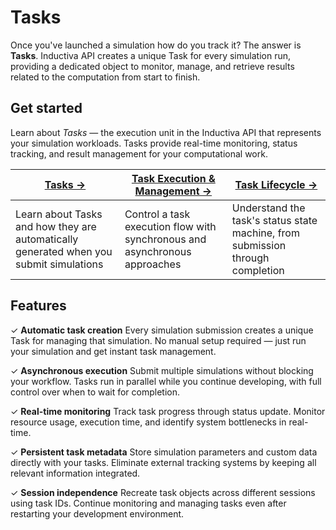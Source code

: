 # Tasks

Once you've launched a simulation how do you track it? The answer is **Tasks**. Inductiva API creates a unique Task for every simulation run, providing a dedicated object to monitor, manage, and retrieve results related to the computation from start to finish.


## Get started
Learn about _Tasks_ — the execution unit in the Inductiva API that represents your simulation workloads. Tasks provide real-time monitoring, status tracking, and result management for your computational work.

| **[Tasks →](tasks.md)** | **[Task Execution & Management →](tasks-execution.md)** | **[Task Lifecycle →](tasks-lifecycle.md)** |
|---|---|---|
| Learn about Tasks and how they are automatically generated when you submit simulations | Control a task execution flow with synchronous and asynchronous approaches | Understand the task's status state machine, from submission through completion |

## Features
✓ **Automatic task creation** Every simulation submission creates a unique Task for managing that simulation. No manual setup required — just run your simulation and get instant task management.

✓ **Asynchronous execution** Submit multiple simulations without blocking your workflow. Tasks run in parallel while you continue developing, with full control over when to wait for completion.

✓ **Real-time monitoring** Track task progress through status update. Monitor resource usage, execution time, and identify system bottlenecks in real-time.

✓ **Persistent task metadata** Store simulation parameters and custom data directly with your tasks. Eliminate external tracking systems by keeping all relevant information integrated.

✓ **Session independence** Recreate task objects across different sessions using task IDs. Continue monitoring and managing tasks even after restarting your development environment.